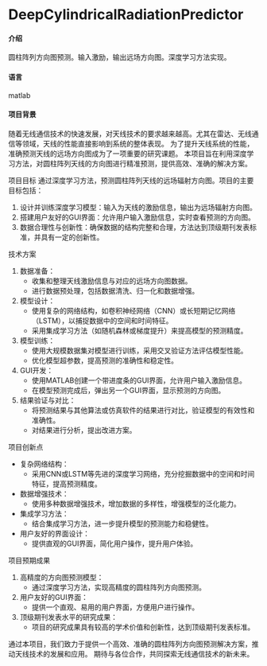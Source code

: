 # DeepCylindricalRadiationPredictor

#### 介绍
圆柱阵列方向图预测。输入激励，输出远场方向图。深度学习方法实现。

#### 语言
matlab

#### 项目背景
随着无线通信技术的快速发展，对天线技术的要求越来越高。尤其在雷达、无线通信等领域，天线的性能直接影响到系统的整体表现。
为了提升天线系统的性能，准确预测天线的远场方向图成为了一项重要的研究课题。
本项目旨在利用深度学习方法，对圆柱阵列天线的方向图进行精准预测，提供高效、准确的解决方案。

项目目标
通过深度学习方法，预测圆柱阵列天线的远场辐射方向图。项目的主要目标包括：
1. 设计并训练深度学习模型：输入为天线的激励信息，输出为远场辐射方向图。
2. 搭建用户友好的GUI界面：允许用户输入激励信息，实时查看预测的方向图。
3. 数据合理性与创新性：确保数据的结构完整和合理，方法达到顶级期刊发表标准，并具有一定的创新性。

技术方案
1. 数据准备：
    * 收集和整理天线激励信息与对应的远场方向图数据。
    * 进行数据预处理，包括数据清洗、归一化和数据增强。
2. 模型设计：
    * 使用复杂的网络结构，如卷积神经网络（CNN）或长短期记忆网络（LSTM），以捕捉数据中的空间和时间特征。
    * 采用集成学习方法（如随机森林或梯度提升）来提高模型的预测精度。
3. 模型训练：
    * 使用大规模数据集对模型进行训练，采用交叉验证方法评估模型性能。
    * 优化模型超参数，提高预测的准确性和稳定性。
4. GUI开发：
    * 使用MATLAB创建一个带进度条的GUI界面，允许用户输入激励信息。
    * 在模型预测完成后，弹出另一个GUI界面，显示预测的方向图。
5. 结果验证与对比：
    * 将预测结果与其他算法或仿真软件的结果进行对比，验证模型的有效性和准确性。
    * 对结果进行分析，提出改进方案。

项目创新点
* 复杂网络结构：
    * 采用CNN或LSTM等先进的深度学习网络，充分挖掘数据中的空间和时间特征，提高预测精度。
* 数据增强技术：
    * 使用多种数据增强技术，增加数据的多样性，增强模型的泛化能力。
* 集成学习方法：
    * 结合集成学习方法，进一步提升模型的预测能力和稳健性。
* 用户友好的界面设计：
    * 提供直观的GUI界面，简化用户操作，提升用户体验。

项目预期成果
1. 高精度的方向图预测模型：
    * 通过深度学习方法，实现高精度的圆柱阵列方向图预测。
2. 用户友好的GUI界面：
    * 提供一个直观、易用的用户界面，方便用户进行操作。
3. 顶级期刊发表水平的研究成果：
    * 项目的研究成果具有较高的学术价值和创新性，达到顶级期刊发表标准。

通过本项目，我们致力于提供一个高效、准确的圆柱阵列方向图预测解决方案，推动天线技术的发展和应用。
期待与各位合作，共同探索无线通信技术的新未来。